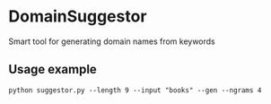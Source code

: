 # DomainSuggestor
Smart tool for generating domain names from keywords

## Usage example
    python suggestor.py --length 9 --input "books" --gen --ngrams 4

